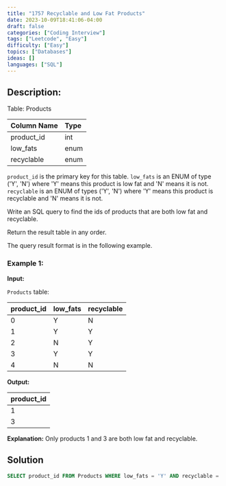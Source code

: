 ```yaml
---
title: "1757 Recyclable and Low Fat Products"
date: 2023-10-09T18:41:06-04:00
draft: false
categories: ["Coding Interview"]
tags: ["Leetcode", "Easy"]
difficulty: ["Easy"]
topics: ["Databases"]
ideas: []
languages: ["SQL"]
---
```


## Description:

Table: Products

| Column Name | Type    |
|:------------|:--------|
| product_id  | int     |
| low_fats    | enum    |
| recyclable  | enum    |

`product_id` is the primary key for this table.
`low_fats` is an ENUM of type ('Y', 'N') where 'Y' means this product is low fat and 'N' means it is not.
`recyclable` is an ENUM of types ('Y', 'N') where 'Y' means this product is recyclable and 'N' means it is not.


Write an SQL query to find the ids of products that are both low fat and recyclable.

Return the result table in any order.

The query result format is in the following example.

### Example 1:

**Input:**

`Products` table:

| product_id  | low_fats | recyclable |
|:------------|:---------|:-----------|
| 0           | Y        | N          |
| 1           | Y        | Y          |
| 2           | N        | Y          |
| 3           | Y        | Y          |
| 4           | N        | N          |

**Output:**

| product_id  |
|:------------|
| 1           |
| 3           |

**Explanation:** Only products 1 and 3 are both low fat and recyclable.

## Solution

```sql
SELECT product_id FROM Products WHERE low_fats = 'Y' AND recyclable = 'Y';
```
